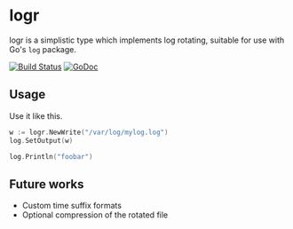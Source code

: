 logr
====

logr is a simplistic type which implements log rotating, suitable for use with Go's `log` package.

[![Build Status](https://travis-ci.org/vrischmann/logr.svg?branch=master)](https://travis-ci.org/vrischmann/logr)
[![GoDoc](https://godoc.org/github.com/vrischmann/logr?status.svg)](https://godoc.org/github.com/vrischmann/logr)

Usage
-----

Use it like this.

```go
w := logr.NewWrite("/var/log/mylog.log")
log.SetOutput(w)

log.Println("foobar")
```

Future works
------------

 * Custom time suffix formats
 * Optional compression of the rotated file
